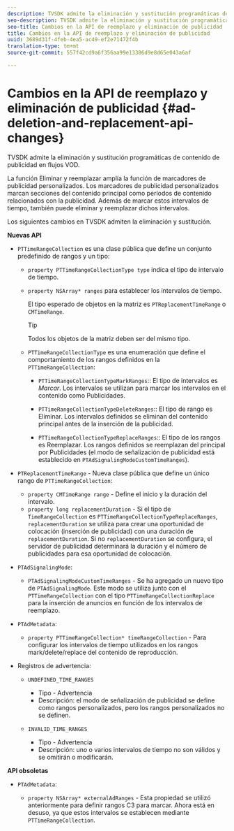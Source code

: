 ```yaml
---
description: TVSDK admite la eliminación y sustitución programáticas de contenido de publicidad en flujos VOD.
seo-description: TVSDK admite la eliminación y sustitución programáticas de contenido de publicidad en flujos VOD.
seo-title: Cambios en la API de reemplazo y eliminación de publicidad
title: Cambios en la API de reemplazo y eliminación de publicidad
uuid: 3689d31f-4feb-4ea5-ac49-ef2e71472f4b
translation-type: tm+mt
source-git-commit: 557f42cd9a6f356aa99e13386d9e8d65e043a6af

---
```



# Cambios en la API de reemplazo y eliminación de publicidad {#ad-deletion-and-replacement-api-changes}

TVSDK admite la eliminación y sustitución programáticas de contenido de publicidad en flujos VOD.

La función Eliminar y reemplazar amplía la función de marcadores de publicidad personalizados. Los marcadores de publicidad personalizados marcan secciones del contenido principal como períodos de contenido relacionados con la publicidad. Además de marcar estos intervalos de tiempo, también puede eliminar y reemplazar dichos intervalos.

<!--<a id="section_7A90BFE99F1A4D908D6DDB0B49FA1199"></a>-->

Los siguientes cambios en TVSDK admiten la eliminación y sustitución.

**Nuevas API**

* `PTTimeRangeCollection` es una clase pública que define un conjunto predefinido de rangos y un tipo:

   * `property PTTimeRangeCollectionType type` indica el tipo de intervalo de tiempo.
   * `property NSArray* ranges` para establecer los intervalos de tiempo.

      El tipo esperado de objetos en la matriz es `PTReplacementTimeRange` o `CMTimeRange`.

      >[!TIP]
      >
      >Todos los objetos de la matriz deben ser del mismo tipo.

   * `PTTimeRangeCollectionType` es una enumeración que define el comportamiento de los rangos definidos en la `PTTimeRangeCollection`:

      * `PTTimeRangeCollectionTypeMarkRanges`:: El tipo de intervalos es *Marcar*. Los intervalos se utilizan para marcar los intervalos en el contenido como Publicidades.

      * `PTTimeRangeCollectionTypeDeleteRanges`:: El tipo de rango es Eliminar. Los intervalos definidos se eliminan del contenido principal antes de la inserción de la publicidad.
      * `PTTimeRangeCollectionTypeReplaceRanges`:: El tipo de los rangos es Reemplazar. Los rangos definidos se reemplazan del principal por Publicidades (el modo de señalización de publicidad está establecido en `PTAdSignalingModeCustomTimeRanges`).

* `PTReplacementTimeRange` - Nueva clase pública que define un único rango de `PTTimeRangeCollection`:

   * `property CMTimeRange range` - Define el inicio y la duración del intervalo.
   * `property long replacementDuration` - Si el tipo de `TimeRangeCollection` es `PTTimeRangeCollectionTypeReplaceRanges`, `replacementDuration` se utiliza para crear una oportunidad de colocación (inserción de publicidad) con una duración de `replacementDuration`. Si no `replacementDuration` se configura, el servidor de publicidad determinará la duración y el número de publicidades para esa oportunidad de colocación.

* `PTAdSignalingMode`:

   * `PTAdSignalingModeCustomTimeRanges` - Se ha agregado un nuevo tipo de `PTAdSignalingMode`. Este modo se utiliza junto con el `PTTimeRangeCollection` con el tipo `PTTimeRangeCollectionReplace` para la inserción de anuncios en función de los intervalos de reemplazo.

* `PTAdMetadata`:

   * `property PTTimeRangeCollection* timeRangeCollection` - Para configurar los intervalos de tiempo utilizados en los rangos mark/delete/replace del contenido de reproducción.

* Registros de advertencia:

   * `UNDEFINED_TIME_RANGES`

      * Tipo - Advertencia
      * Descripción: el modo de señalización de publicidad se define como rangos personalizados, pero los rangos personalizados no se definen.
   * `INVALID_TIME_RANGES`

      * Tipo - Advertencia
      * Descripción: uno o varios intervalos de tiempo no son válidos y se omitirán o modificarán.


**API obsoletas**

* `PTAdMetadata`:

   * `property NSArray* externalAdRanges` - Esta propiedad se utilizó anteriormente para definir rangos C3 para marcar. Ahora está en desuso, ya que estos intervalos se establecen mediante `PTTimeRangeCollection`.